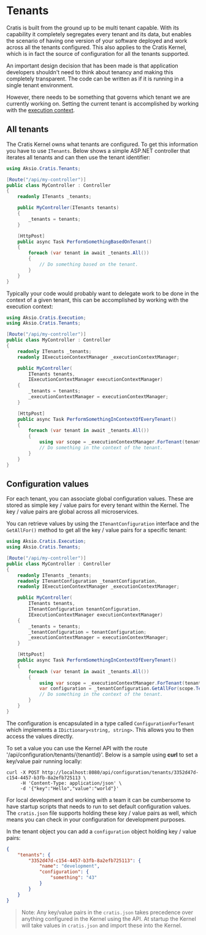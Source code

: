 # Tenants

Cratis is built from the ground up to be multi tenant capable.
With its capability it completely segregates every tenant and its data, but enables the scenario of having
one version of your software deployed and work across all the tenants configured. This also applies
to the Cratis Kernel, which is in fact the source of configuration for all the tenants supported.

An important design decision that has been made is that application developers shouldn't need to think
about tenancy and making this completely transparent. The code can be written as if it is running in a
single tenant environment.

However, there needs to be something that governs which tenant we are currently working on.
Setting the current tenant is accomplished by working with the [execution context](../../../fundamentals/execution-context.md).

## All tenants

The Cratis Kernel owns what tenants are configured. To get this information you have to use `ITenants`.
Below shows a simple ASP.NET controller that iterates all tenants and can then use the tenant identifier:

```csharp
using Aksio.Cratis.Tenants;

[Route("/api/my-controller")]
public class MyController : Controller
{
    readonly ITenants _tenants;

    public MyController(ITenants tenants)
    {
        _tenants = tenants;
    }

    [HttpPost]
    public async Task PerformSomethingBasedOnTenant()
    {
        foreach (var tenant in await _tenants.All())
        {
            // Do something based on the tenant.
        }
    }
}
```

Typically your code would probably want to delegate work to be done in the context of a given tenant,
this can be accomplished by working with the execution context:

```csharp
using Aksio.Cratis.Execution;
using Aksio.Cratis.Tenants;

[Route("/api/my-controller")]
public class MyController : Controller
{
    readonly ITenants _tenants;
    readonly IExecutionContextManager _executionContextManager;

    public MyController(
        ITenants tenants,
        IExecutionContextManager executionContextManager)
    {
        _tenants = tenants;
        _executionContextManager = executionContextManager;
    }

    [HttpPost]
    public async Task PerformSomethingInContextOfEveryTenant()
    {
        foreach (var tenant in await _tenants.All())
        {
            using var scope = _executionContextManager.ForTenant(tenant);
            // Do something in the context of the tenant.
        }
    }
}
```

## Configuration values

For each tenant, you can associate global configuration values. These are stored as simple key / value pairs for every tenant
within the Kernel. The key / value pairs are global across all microservices.

You can retrieve values by using the `ITenantConfiguration` interface and the `GetAllFor()` method to get all the
key / value pairs for a specific tenant:

```csharp
using Aksio.Cratis.Execution;
using Aksio.Cratis.Tenants;

[Route("/api/my-controller")]
public class MyController : Controller
{
    readonly ITenants _tenants;
    readonly ITenantConfiguration _tenantConfiguration,
    readonly IExecutionContextManager _executionContextManager;

    public MyController(
        ITenants tenants,
        ITenantConfiguration tenantConfiguration,
        IExecutionContextManager executionContextManager)
    {
        _tenants = tenants;
        _tenantConfiguration = tenantConfiguration;
        _executionContextManager = executionContextManager;
    }

    [HttpPost]
    public async Task PerformSomethingInContextOfEveryTenant()
    {
        foreach (var tenant in await _tenants.All())
        {
            using var scope = _executionContextManager.ForTenant(tenant);
            var configuration = _tenantConfiguration.GetAllFor(scope.TenantId);
            // Do something in the context of the tenant.
        }
    }
}
```

The configuration is encapsulated in a type called `ConfigurationForTenant` which implements a `IDictionary<string, string>`.
This allows you to then access the values directly.

To set a value you can use the Kernel API with the route '/api/configuration/tenants/{tenantId}'.
Below is a sample using **curl** to set a key/value pair running locally:

```shell
curl -X POST http://localhost:8080/api/configuration/tenants/3352d47d-c154-4457-b3fb-8a2efb725113 \
     -H 'Content-Type: application/json' \
     -d '{"key":"Hello","value":"world"}'
```

For local development and working with a team it can be cumbersome to have startup scripts that needs to run to set
default configuration values. The `cratis.json` file supports holding these key / value pairs as well, which means you
can check in your configuration for development purposes.

In the tenant object you can add a `configuration` object holding key / value pairs:

```json
{
    "tenants": {
        "3352d47d-c154-4457-b3fb-8a2efb725113": {
            "name": "development",
            "configuration": {
                "something": "43"
            }
        }
    }
}
```

> Note: Any key/value pairs in the `cratis.json` takes precedence over anything configured in the Kernel using the API.
> At startup the Kernel will take values in `cratis.json` and import these into the Kernel.
